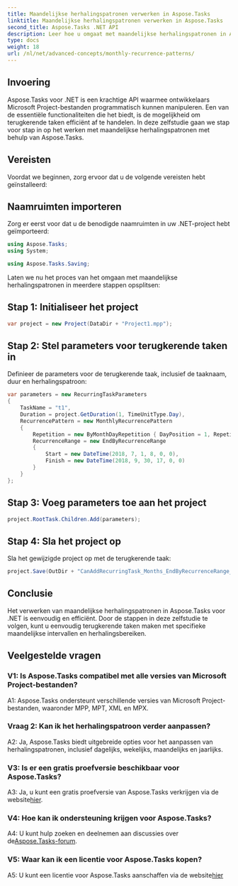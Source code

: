 ```yaml
---
title: Maandelijkse herhalingspatronen verwerken in Aspose.Tasks
linktitle: Maandelijkse herhalingspatronen verwerken in Aspose.Tasks
second_title: Aspose.Tasks .NET API
description: Leer hoe u omgaat met maandelijkse herhalingspatronen in Aspose.Tasks voor .NET met deze stapsgewijze zelfstudie.
type: docs
weight: 18
url: /nl/net/advanced-concepts/monthly-recurrence-patterns/
---
```

## Invoering

Aspose.Tasks voor .NET is een krachtige API waarmee ontwikkelaars Microsoft Project-bestanden programmatisch kunnen manipuleren. Een van de essentiële functionaliteiten die het biedt, is de mogelijkheid om terugkerende taken efficiënt af te handelen. In deze zelfstudie gaan we stap voor stap in op het werken met maandelijkse herhalingspatronen met behulp van Aspose.Tasks.

## Vereisten

Voordat we beginnen, zorg ervoor dat u de volgende vereisten hebt geïnstalleerd:

## Naamruimten importeren

Zorg er eerst voor dat u de benodigde naamruimten in uw .NET-project hebt geïmporteerd:

```csharp
using Aspose.Tasks;
using System;

using Aspose.Tasks.Saving;
```

Laten we nu het proces van het omgaan met maandelijkse herhalingspatronen in meerdere stappen opsplitsen:

## Stap 1: Initialiseer het project

```csharp
var project = new Project(DataDir + "Project1.mpp");
```

## Stap 2: Stel parameters voor terugkerende taken in

Definieer de parameters voor de terugkerende taak, inclusief de taaknaam, duur en herhalingspatroon:

```csharp
var parameters = new RecurringTaskParameters
{
    TaskName = "t1",
    Duration = project.GetDuration(1, TimeUnitType.Day),
    RecurrencePattern = new MonthlyRecurrencePattern
    {
        Repetition = new ByMonthDayRepetition { DayPosition = 1, RepetitionInterval = 2 },
        RecurrenceRange = new EndByRecurrenceRange
        {
            Start = new DateTime(2018, 7, 1, 8, 0, 0),
            Finish = new DateTime(2018, 9, 30, 17, 0, 0)
        }
    }
};
```

## Stap 3: Voeg parameters toe aan het project

```csharp
project.RootTask.Children.Add(parameters);
```

## Stap 4: Sla het project op

Sla het gewijzigde project op met de terugkerende taak:

```csharp
project.Save(OutDir + "CanAddRecurringTask_Months_EndByRecurrenceRange_Test_out.mpp", SaveFileFormat.Mpp);
```

## Conclusie

Het verwerken van maandelijkse herhalingspatronen in Aspose.Tasks voor .NET is eenvoudig en efficiënt. Door de stappen in deze zelfstudie te volgen, kunt u eenvoudig terugkerende taken maken met specifieke maandelijkse intervallen en herhalingsbereiken.

## Veelgestelde vragen

### V1: Is Aspose.Tasks compatibel met alle versies van Microsoft Project-bestanden?

A1: Aspose.Tasks ondersteunt verschillende versies van Microsoft Project-bestanden, waaronder MPP, MPT, XML en MPX.

### Vraag 2: Kan ik het herhalingspatroon verder aanpassen?

A2: Ja, Aspose.Tasks biedt uitgebreide opties voor het aanpassen van herhalingspatronen, inclusief dagelijks, wekelijks, maandelijks en jaarlijks.

### V3: Is er een gratis proefversie beschikbaar voor Aspose.Tasks?

 A3: Ja, u kunt een gratis proefversie van Aspose.Tasks verkrijgen via de website[hier](https://releases.aspose.com/).

### V4: Hoe kan ik ondersteuning krijgen voor Aspose.Tasks?

 A4: U kunt hulp zoeken en deelnemen aan discussies over de[Aspose.Tasks-forum](https://forum.aspose.com/c/tasks/15).

### V5: Waar kan ik een licentie voor Aspose.Tasks kopen?

 A5: U kunt een licentie voor Aspose.Tasks aanschaffen via de website[hier](https://purchase.aspose.com/buy)